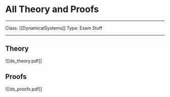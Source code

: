 # All Theory and Proofs
___
Class: [[DynamicalSystems]]
Type: Exam Stuff
___
## Theory
![[ds_theory.pdf]]

## Proofs
![[ds_proofs.pdf]]